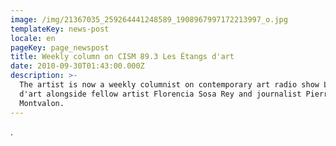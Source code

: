 ```yaml
---
image: /img/21367035_259264441248589_1908967997172213997_o.jpg
templateKey: news-post
locale: en
pageKey: page_newspost
title: Weekly column on CISM 89.3 Les Étangs d'art
date: 2010-09-30T01:43:00.000Z
description: >-
  The artist is now a weekly columnist on contemporary art radio show Les Étangs
  d'art alongside fellow artist Florencia Sosa Rey and journalist Pierre de
  Montvalon.
---
```

.

